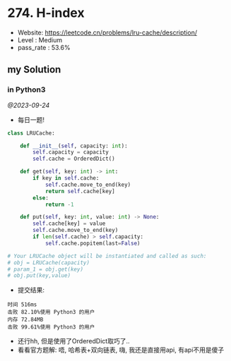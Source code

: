 
# 274. H-index

+ Website: https://leetcode.cn/problems/lru-cache/description/
+ Level : Medium
+ pass_rate : 53.6%

## my Solution

### in Python3

*@2023-09-24*

+ 每日一题!

```python
class LRUCache:

    def __init__(self, capacity: int):
        self.capacity = capacity
        self.cache = OrderedDict()

    def get(self, key: int) -> int:
        if key in self.cache:
            self.cache.move_to_end(key)
            return self.cache[key]
        else:
            return -1

    def put(self, key: int, value: int) -> None:
        self.cache[key] = value
        self.cache.move_to_end(key)
        if len(self.cache) > self.capacity:
            self.cache.popitem(last=False)

# Your LRUCache object will be instantiated and called as such:
# obj = LRUCache(capacity)
# param_1 = obj.get(key)
# obj.put(key,value)
```

+ 提交结果:

```
时间 516ms
击败 82.10%使用 Python3 的用户
内存 72.84MB
击败 99.61%使用 Python3 的用户
```

+ 还行hh, 但是使用了OrderedDict取巧了..
+ 看看官方题解: 唔, 哈希表+双向链表, 嗨, 我还是直接用api, 有api不用是傻子